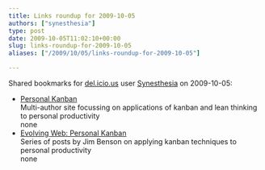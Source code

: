 ```yaml
---
title: Links roundup for 2009-10-05
authors: ["synesthesia"]
type: post
date: 2009-10-05T11:02:10+00:00
slug: links-roundup-for-2009-10-05 
aliases: ["/2009/10/05/links-roundup-for-2009-10-05"]

---
```

Shared bookmarks for [del.icio.us][1] user [Synesthesia][2] on 2009-10-05:

  * [Personal Kanban][3]  
    Multi-author site focussing on applications of kanban and lean thinking to personal productivity  
    none
  * [Evolving Web: Personal Kanban][4]  
    Series of posts by Jim Benson on applying kanban techniques to personal productivity  
    none

 [1]: https://del.icio.us/
 [2]: https://del.icio.us/synesthesia
 [3]: https://personalkanban.com/
 [4]: https://ourfounder.typepad.com/leblog/personal-kanban